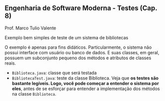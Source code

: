 ## Engenharia de Software Moderna - Testes  (Cap. 8)

Prof. Marco Tulio Valente

Exemplo bem simples de teste de um sistema de bibliotecas

O exemplo é apenas para fins didáticos. Particularmente, o sistema não possui interface com usuário ou banco de dados. E suas classes, em geral, possuem um subconjunto pequeno dos métodos e atributos de classes reais.

* `Biblioteca.java`: classe que será testada
* `BibliotecaTest.java`: teste da classe Biblioteca. Veja que **os testes são bastante legíveis. Logo, você pode começar a entender o sistema por eles**, antes de se esforçar para entender a implementação dos métodos na classe `Biblioteca`.



